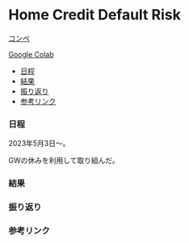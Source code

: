 # Home Credit Default Risk

[コンペ](https://www.kaggle.com/competitions/home-credit-default-risk)

[Google Colab]()

- [日程](#日程)
- [結果](#結果)
- [振り返り](#振り返り)
- [参考リンク](#参考リンク)

### 日程

2023年5月3日〜。

GWの休みを利用して取り組んだ。

### 結果


### 振り返り


### 参考リンク

